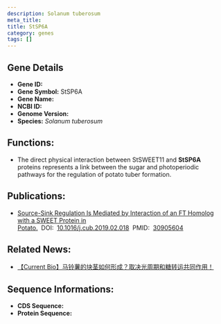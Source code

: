 ```yaml
---
description: Solanum tuberosum
meta_title:
title: StSP6A
category: genes
tags: []
---
```


## Gene Details
- **Gene ID:**	[](https://www.maizegdb.org/gene_center/gene/)
- **Gene Symbol:** StSP6A
- **Gene Name:** 
- **NCBI ID:** [](https://www.ncbi.nlm.nih.gov/gene/?term=)
- **Genome Version:** []()
- **Species:** *Solanum tuberosum*

## Functions:
   - The direct physical interaction between StSWEET11 and **StSP6A** proteins represents a link between the sugar and photoperiodic pathways for the regulation of potato tuber formation.

## Publications:
   - [Source-Sink Regulation Is Mediated by Interaction of an FT Homolog with a SWEET Protein in Potato.]( https://www.cell.com/current-biology/fulltext/S0960-9822(19)30157-5)&nbsp;&nbsp;DOI:&nbsp;&nbsp;[10.1016/j.cub.2019.02.018](https://www.cell.com/current-biology/fulltext/S0960-9822(19)30157-5)&nbsp;&nbsp;PMID:&nbsp;&nbsp;[30905604](https://pubmed.ncbi.nlm.nih.gov/30905604/)

## Related News:
   - [【Current Bio】马铃薯的块茎如何形成？取决光周期和糖转运共同作用！](https://mp.weixin.qq.com/s?__biz=Mzg3MDEwNDEyMg==&mid=2247483988&idx=4&sn=1ad24ef87867efc50ee5edff8da21c7d&chksm=ce93af01f9e42617c145e7af100e4e070744e3eecdde9f06da2974c2722ce0b3057368558506&scene=27#wechat_redirect)

## Sequence Informations:
- **CDS Sequence:**
- **Protein Sequence:**
